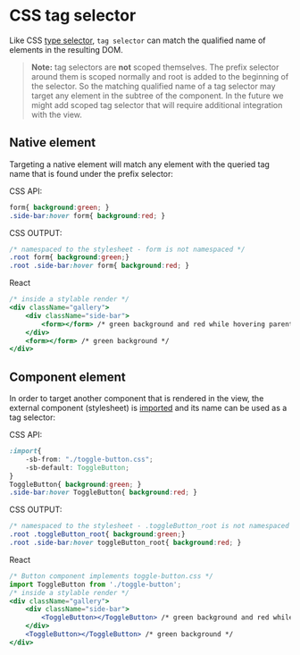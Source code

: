 # CSS tag selector

Like CSS [type selector](https://developer.mozilla.org/en-US/docs/Web/CSS/Type_selectors), `tag selector` can match the qualified name of elements in the resulting DOM.

> **Note:**
> tag selectors are **not** scoped themselves. The prefix selector around them is scoped normally and root is added to the beginning of the selector. So the matching qualified name of a tag selector may target any element in the subtree of the component. In the future we might add scoped tag selector that will require additional integration with the view.

## Native element

Targeting a native element will match any element with the queried tag name that is found under the prefix selector:

CSS API:
```css
form{ background:green; }
.side-bar:hover form{ background:red; }
```

CSS OUTPUT:
```css
/* namespaced to the stylesheet - form is not namespaced */
.root form{ background:green;} 
.root .side-bar:hover form{ background:red; }
```

React
```jsx
/* inside a stylable render */
<div className="gallery">
    <div className="side-bar">
        <form></form> /* green background and red while hovering parent */
    </div>
    <form></form> /* green background */
</div>
```

## Component element

In order to target another component that is rendered in the view, the external component (stylesheet) is [imported](./imports.md) and its name can be used as a tag selector:

CSS API:

```css
:import{
    -sb-from: "./toggle-button.css";
    -sb-default: ToggleButton;
}
ToggleButton{ background:green; }
.side-bar:hover ToggleButton{ background:red; }
```

CSS OUTPUT:
```css
/* namespaced to the stylesheet - .toggleButton_root is not namespaced */
.root .toggleButton_root{ background:green;}
.root .side-bar:hover toggleButton_root{ background:red; }
```

React
```jsx
/* Button component implements toggle-button.css */
import ToggleButton from './toggle-button';
/* inside a stylable render */
<div className="gallery">
    <div className="side-bar">
        <ToggleButton></ToggleButton> /* green background and red while hovering parent */
    </div>
    <ToggleButton></ToggleButton> /* green background */
</div>
```


